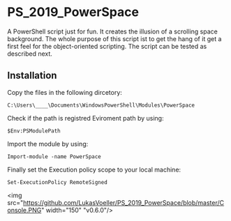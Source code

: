 # PS_2019_PowerSpace

A PowerShell script just for fun. It creates the illusion of a scrolling space background.
The whole purpose of this script ist to get the hang of it get a first feel for the object-oriented scripting.
The script can be tested as described next.

## Installation

Copy the files in the following dircetory:
```
C:\Users\____\Documents\WindowsPowerShell\Modules\PowerSpace
```
Check if the path is registred Eviroment path by using:
```
$Env:PSModulePath
```
Import the module by using:
```
Import-module -name PowerSpace
```
Finally set the Execution policy scope to your local machine:
```
Set-ExecutionPolicy RemoteSigned
```

<img src="https://github.com/LukasVoeller/PS_2019_PowerSpace/blob/master/Console.PNG" width="150" "v0.6.0"/>
